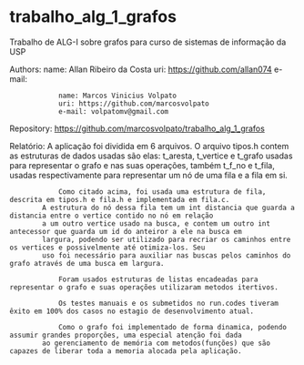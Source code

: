 # trabalho_alg_1_grafos
Trabalho de ALG-I sobre grafos para curso de sistemas de informação da USP

 Authors:	 	name: Allan Ribeiro da Costa
				uri: https://github.com/allan074
				e-mail: <email>

         		name: Marcos Vinicius Volpato
 				uri: https://github.com/marcosvolpato
				e-mail: volpatomv@gmail.com
				
 Repository: 	https://github.com/marcosvolpato/trabalho_alg_1_grafos
 
 Relatório: 	A aplicação foi dividida em 6 arquivos. O arquivo tipos.h contem as estruturas de dados usadas são elas:
			t_aresta, t_vertice e t_grafo usadas para representar o grafo e nas suas operações, também t_f_no e t_fila,
			usadas respectivamente para representar um nó de uma fila e a fila em si.
			
				Como citado acima, foi usada uma estrutura de fila, descrita em tipos.h e fila.h e implementada em fila.c. 
			A estrutura do nó dessa fila tem um int distancia que guarda a distancia entre o vertice contido no nó em relação
			a um outro vertice usado na busca, e contem um outro int antecessor que guarda um id do anteiror a ele na busca em 
			largura, podendo ser utilizado para recriar os caminhos entre os vertices e possivelmente até otimiza-los. Seu
			uso foi necessário para auxiliar nas buscas pelos caminhos do grafo através de uma busca em largura.
			
				Foram usados estruturas de listas encadeadas para representar o grafo e suas operações utilizaram metodos itertivos.
				
				Os testes manuais e os submetidos no run.codes tiveram êxito em 100% dos casos no estagio de desenvolvimento atual.
				
				Como o grafo foi implementado de forma dinamica, podendo assumir grandes proporções, uma especial atenção foi dada
			ao gerenciamento de memória com metodos(funções) que são capazes de liberar toda a memoria alocada pela aplicação.
